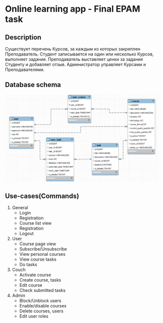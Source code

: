 # Online learning app - Final EPAM task

Description
---

Существует перечень Курсов, за каждым из которых
закреплен Преподаватель. Студент записывается на один или
несколько Курсов, выполняет задания. Преподаватель выставляет
ценки за задания Студенту и добавляет отзыв. Администратор
управляет Курсами и Преподавателями.

Database schema
---

![img.png](md-data/img.png)


Use-cases(Commands)
---
1. General
    * Login
    * Registration
    * Course list view
    * Registration
    * Logout
2. User
    * Course page view
    * Subscribe/Unsubscribe
    * View personal courses
    * View course tasks
    * Do tasks
3. Couch
    * Activate course
    * Create course, tasks
    * Edit course
    * Check submitted tasks
4. Admin
    * Block/Unblock users
    * Enable/disable courses
    * Delete courses, users
    * Edit user roles